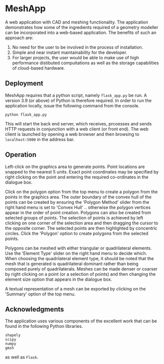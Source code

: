 # MeshApp
A web application with CAD and meshing functionality.
The application demonstrates how some of the ingredients required of a geometry modeller can be incorporated into a web-based application. 
The benefits of such an approach are:

1.	No need for the user to be involved in the process of installation.
2.	Simple and near instant maintainability for the developer.
3.	For larger projects, the user would be able to make use of high performance distibuted compuitations as well as the storage capabilities of cloud-based hardware.

## Deployment

MeshApp requires that a python script, namely ```flask_app.py``` be run. A version 3.9 (or above) of Python is therefore required.
In order to run the application locally, issue the following command from the console.

```python flask_app.py```

This will start the back end server, which receives, prcoesses and sends HTTP requests in conjunction with a web client (or front end). 
The web client is launched by opening a web browser and then browsing to ```localhost:5000``` in the address bar.


## Operation

Left-click on the graphics area to generate points. Point locations are snapped to the nearest 5 units. Exact point coordinates may be specified by right clicking
on the point and entering the required co-ordinates in the dialogue box.

<p>
Click on the polygon option from the top menu to create a polygon from the points in the graphics area. The outer boundary of the convex hull of the points can be created by ensuring 
the 'Polygon Method' slider from the right hand menu is set to 'Convex Hull' .. otherwise the polygon vertices appear in the order of point creation. 
Polygons can also be created from selected groups of points. The selection of points is achieved by left clicking on one corner of the selection area and then dragging the cursor
to the opposite corner. The selected points are then highlighted by concentric circles. Click the 'Polygon' option to create polygons from the selected points.
</p>
<p>
Polygons can be meshed with either triangular or quadrilateral elements. Use the 'Element Type' slider on the right hand menu to decide which. 
When choosing the quadrilateral element type, it should be noted that the mesh that is generated is quadrilateral dominant 
rather than being composed purely of quadrilaterals. Meshes can be made denser or coarser by right clicking on a point (or a selection of points) and then changing the element size
option that appears in the dialogue box.
</p>
A textual representation of a mesh can be exported by clicking on the 'Summary' option of the top menu.

## Acknowledgments

The application uses various components of the excellent work that can be found in the following Python libraries.
```
shapely
scipy
numpy
gmsh
```

as well as ```Flask```.